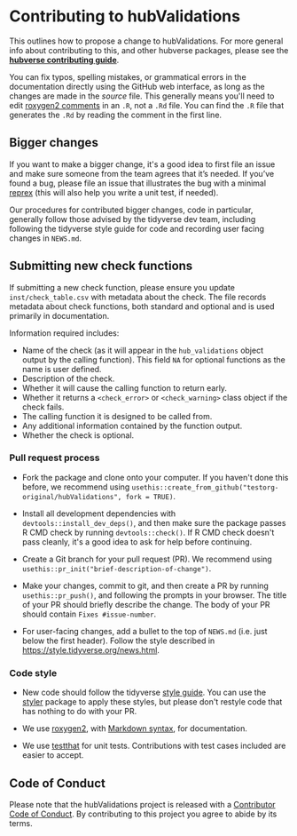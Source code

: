 # Contributing to hubValidations

This outlines how to propose a change to hubValidations. 
For more general info about contributing to this, and other hubverse packages, please see the
[**hubverse contributing guide**](https://hubdocs.readthedocs.io/en/latest/overview/contribute.html). 

You can fix typos, spelling mistakes, or grammatical errors in the documentation directly using the GitHub web interface, as long as the changes are made in the _source_ file. 
This generally means you'll need to edit [roxygen2 comments](https://roxygen2.r-lib.org/articles/roxygen2.html) in an `.R`, not a `.Rd` file. 
You can find the `.R` file that generates the `.Rd` by reading the comment in the first line.

## Bigger changes

If you want to make a bigger change, it's a good idea to first file an issue and make sure someone from the team agrees that it’s needed. 
If you’ve found a bug, please file an issue that illustrates the bug with a minimal 
[reprex](https://www.tidyverse.org/help/#reprex) (this will also help you write a unit test, if needed).

Our procedures for contributed bigger changes, code in particular, generally follow those advised by the tidyverse dev team, including following the tidyverse style guide for code and recording user facing changes in `NEWS.md`.

## Submitting new check functions

If submitting a new check function, please ensure you update `inst/check_table.csv` with metadata about the check. The file records metadata about check functions, both standard and optional and is used primarily in documentation. 

Information required includes:
- Name of the check (as it will appear in the `hub_validations` object output by the calling function). This field `NA` for optional functions as the name is user defined.
- Description of the check.
- Whether it will cause the calling function to return early.
- Whether it returns a `<check_error>` or `<check_warning>` class object if the check fails.
- The calling function it is designed to be called from.
- Any additional information contained by the function output.
- Whether the check is optional.

### Pull request process

*   Fork the package and clone onto your computer. If you haven't done this before, we recommend using `usethis::create_from_github("testorg-original/hubValidations", fork = TRUE)`.

*   Install all development dependencies with `devtools::install_dev_deps()`, and then make sure the package passes R CMD check by running `devtools::check()`. 
    If R CMD check doesn't pass cleanly, it's a good idea to ask for help before continuing. 
*   Create a Git branch for your pull request (PR). We recommend using `usethis::pr_init("brief-description-of-change")`.

*   Make your changes, commit to git, and then create a PR by running `usethis::pr_push()`, and following the prompts in your browser.
    The title of your PR should briefly describe the change.
    The body of your PR should contain `Fixes #issue-number`.

*  For user-facing changes, add a bullet to the top of `NEWS.md` (i.e. just below the first header). Follow the style described in <https://style.tidyverse.org/news.html>.

### Code style

*   New code should follow the tidyverse [style guide](https://style.tidyverse.org). 
    You can use the [styler](https://CRAN.R-project.org/package=styler) package to apply these styles, but please don't restyle code that has nothing to do with your PR.  

*  We use [roxygen2](https://cran.r-project.org/package=roxygen2), with [Markdown syntax](https://cran.r-project.org/web/packages/roxygen2/vignettes/rd-formatting.html), for documentation.  

*  We use [testthat](https://cran.r-project.org/package=testthat) for unit tests. 
   Contributions with test cases included are easier to accept.  

## Code of Conduct

Please note that the hubValidations project is released with a
[Contributor Code of Conduct](CODE_OF_CONDUCT.md). By contributing to this
project you agree to abide by its terms.
